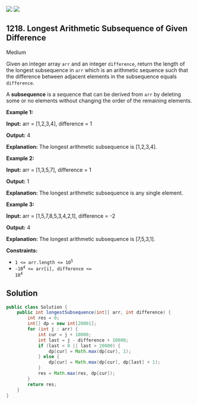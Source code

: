 [![](https://img.shields.io/github/stars/javadev/LeetCode-in-Java?label=Stars&style=flat-square)](https://github.com/javadev/LeetCode-in-Java)
[![](https://img.shields.io/github/forks/javadev/LeetCode-in-Java?label=Fork%20me%20on%20GitHub%20&style=flat-square)](https://github.com/javadev/LeetCode-in-Java/fork)

## 1218\. Longest Arithmetic Subsequence of Given Difference

Medium

Given an integer array `arr` and an integer `difference`, return the length of the longest subsequence in `arr` which is an arithmetic sequence such that the difference between adjacent elements in the subsequence equals `difference`.

A **subsequence** is a sequence that can be derived from `arr` by deleting some or no elements without changing the order of the remaining elements.

**Example 1:**

**Input:** arr = [1,2,3,4], difference = 1

**Output:** 4

**Explanation:** The longest arithmetic subsequence is [1,2,3,4].

**Example 2:**

**Input:** arr = [1,3,5,7], difference = 1

**Output:** 1

**Explanation:** The longest arithmetic subsequence is any single element.

**Example 3:**

**Input:** arr = [1,5,7,8,5,3,4,2,1], difference = -2

**Output:** 4

**Explanation:** The longest arithmetic subsequence is [7,5,3,1].

**Constraints:**

*   <code>1 <= arr.length <= 10<sup>5</sup></code>
*   <code>-10<sup>4</sup> <= arr[i], difference <= 10<sup>4</sup></code>

## Solution

```java
public class Solution {
    public int longestSubsequence(int[] arr, int difference) {
        int res = 0;
        int[] dp = new int[20001];
        for (int j : arr) {
            int cur = j + 10000;
            int last = j - difference + 10000;
            if (last < 0 || last > 20000) {
                dp[cur] = Math.max(dp[cur], 1);
            } else {
                dp[cur] = Math.max(dp[cur], dp[last] + 1);
            }
            res = Math.max(res, dp[cur]);
        }
        return res;
    }
}
```